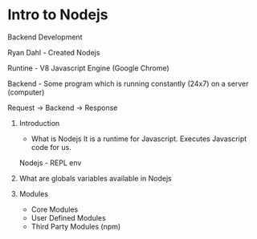# Intro to Nodejs

Backend Development

Ryan Dahl - Created Nodejs

Runtine - V8 Javascript Engine (Google Chrome)

Backend - Some program which is running constantly (24x7) on a server (computer)

Request -> Backend -> Response

1. Introduction

   - What is Nodejs
     It is a runtime for Javascript.
     Executes Javascript code for us.

   Nodejs - REPL env

2. What are globals variables available in Nodejs
3. Modules
   - Core Modules
   - User Defined Modules
   - Third Party Modules (npm)
